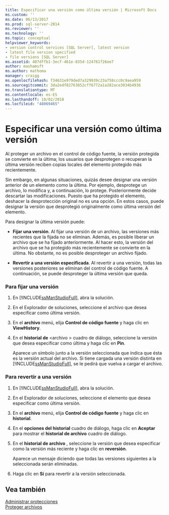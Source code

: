 ```yaml
---
title: Especificar una versión como última versión | Microsoft Docs
ms.custom: ''
ms.date: 06/13/2017
ms.prod: sql-server-2014
ms.reviewer: ''
ms.technology: ''
ms.topic: conceptual
helpviewer_keywords:
- version control services [SQL Server], latest version
- latest file version specified
- file versions [SQL Server]
ms.assetid: 407dffb1-3ecf-461e-835d-124781f26ee7
author: mashamsft
ms.author: mathoma
manager: craigg
ms.openlocfilehash: f34631e979ded7a329939c23a758ccc0c9aea959
ms.sourcegitcommit: 3da2edf82763852cff6772a1a282ace3034b4936
ms.translationtype: MT
ms.contentlocale: es-ES
ms.lasthandoff: 10/02/2018
ms.locfileid: "48069465"
---
```

# <a name="specify-a-version-as-the-latest-version"></a>Especificar una versión como última versión
  Al proteger un archivo en el control de código fuente, la versión protegida se convierte en la última; los usuarios que desprotegen o recuperan la última versión reciben copias locales del elemento protegido más recientemente.  
  
 Sin embargo, en algunas situaciones, quizás desee designar una versión anterior de un elemento como la última. Por ejemplo, desprotege un archivo, lo modifica y, a continuación, lo protege. Posteriormente decide descartar las modificaciones. Puesto que ha protegido el elemento, deshacer la desprotección original no es una opción. En estos casos, puede designar la versión que desprotegió originalmente como última versión del elemento.  
  
 Para designar la última versión puede:  
  
-   **Fijar una versión**. Al fijar una versión de un archivo, las versiones más recientes que la fijada no se eliminan. Además, es posible liberar un archivo que se ha fijado anteriormente. Al hacer esto, la versión del archivo que se ha protegido más recientemente se convierte en la última. No obstante, no es posible desproteger un archivo fijado.  
  
-   **Revertir a una versión especificada**. Al revertir a una versión, todas las versiones posteriores se eliminan del control de código fuente. A continuación, se puede desproteger la última versión que queda.  
  
### <a name="to-pin-a-version"></a>Para fijar una versión  
  
1.  En [!INCLUDE[ssManStudioFull](../includes/ssmanstudiofull-md.md)], abra la solución.  
  
2.  En el Explorador de soluciones, seleccione el archivo que desea especificar como última versión.  
  
3.  En el **archivo** menú, elija **Control de código fuente** y haga clic en **ViewHistory**.  
  
4.  En el **historial de** \<archivo > cuadro de diálogo, seleccione la versión que desea especificar como última y haga clic en **Pin**.  
  
     Aparece un símbolo junto a la versión seleccionada que indica que ésta es la versión actual del archivo. Si tiene cargada una versión distinta en [!INCLUDE[ssManStudioFull](../includes/ssmanstudiofull-md.md)], se le pedirá que vuelva a cargar el archivo.  
  
### <a name="to-roll-back-to-a-version"></a>Para revertir a una versión  
  
1.  En [!INCLUDE[ssManStudioFull](../includes/ssmanstudiofull-md.md)], abra la solución.  
  
2.  En el Explorador de soluciones, seleccione el elemento que desea especificar como última versión.  
  
3.  En el **archivo** menú, elija **Control de código fuente** y haga clic en **historial**.  
  
4.  En el **opciones del historial** cuadro de diálogo, haga clic en **Aceptar** para mostrar el **historial de archivo** cuadro de diálogo.  
  
5.  En el **historial de archivo** , seleccione la versión que desea especificar como la versión más reciente y haga clic en **reversión**.  
  
     Aparece un mensaje diciendo que todas las versiones siguientes a la seleccionada serán eliminadas.  
  
6.  Haga clic en **Sí** para revertir a la versión seleccionada.  
  
## <a name="see-also"></a>Vea también  
 [Administrar protecciones](../../2014/database-engine/manage-checkins.md)   
 [Proteger archivos](../../2014/database-engine/check-in-files.md)  
  
  
